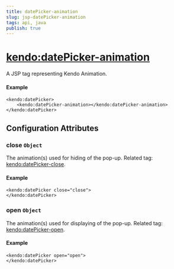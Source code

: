 ```yaml
---
title: datePicker-animation
slug: jsp-datePicker-animation
tags: api, java
publish: true
---
```


# <kendo:datePicker-animation>
A JSP tag representing Kendo Animation.

#### Example
    <kendo:datePicker>
        <kendo:datePicker-animation></kendo:datePicker-animation>
    </kendo:datePicker>


## Configuration Attributes


### close `Object`

The animation(s) used for hiding of the pop-up. Related tag: [<kendo:datePicker-close>](#kendo-datePicker-close). 

#### Example
    <kendo:datePicker close="close">
    </kendo:datePicker>



### open `Object`

The animation(s) used for displaying of the pop-up. Related tag: [<kendo:datePicker-open>](#kendo-datePicker-open). 

#### Example
    <kendo:datePicker open="open">
    </kendo:datePicker>


